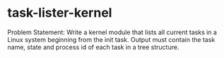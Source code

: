 # task-lister-kernel
Problem Statement: Write a kernel module that lists all current tasks in a Linux system beginning from the init task. Output must contain the task name, state and process id of each task in a tree structure.
